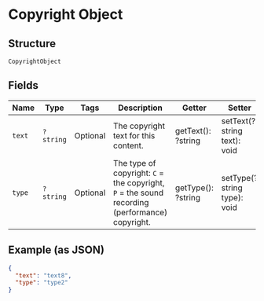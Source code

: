 
# Copyright Object

## Structure

`CopyrightObject`

## Fields

| Name | Type | Tags | Description | Getter | Setter |
|  --- | --- | --- | --- | --- | --- |
| `text` | `?string` | Optional | The copyright text for this content. | getText(): ?string | setText(?string text): void |
| `type` | `?string` | Optional | The type of copyright: `C` = the copyright, `P` = the sound recording (performance) copyright. | getType(): ?string | setType(?string type): void |

## Example (as JSON)

```json
{
  "text": "text8",
  "type": "type2"
}
```

